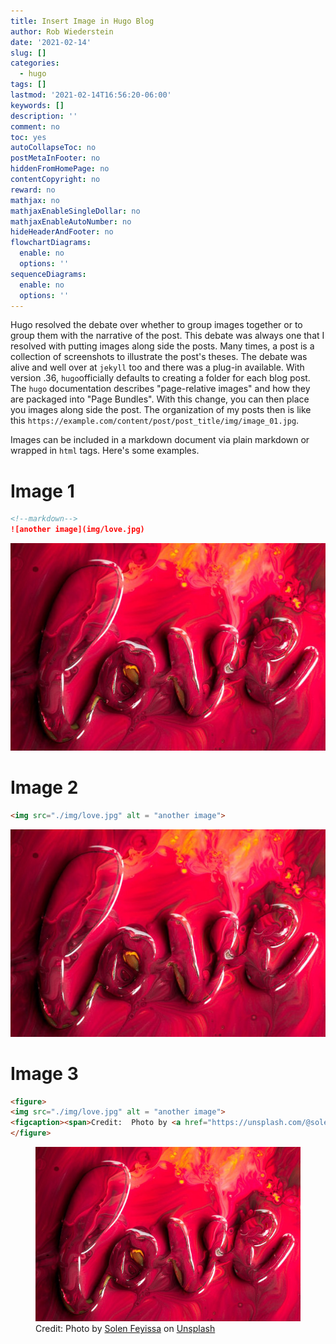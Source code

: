 ```yaml
---
title: Insert Image in Hugo Blog
author: Rob Wiederstein
date: '2021-02-14'
slug: []
categories:
  - hugo
tags: []
lastmod: '2021-02-14T16:56:20-06:00'
keywords: []
description: ''
comment: no
toc: yes
autoCollapseToc: no
postMetaInFooter: no
hiddenFromHomePage: no
contentCopyright: no
reward: no
mathjax: no
mathjaxEnableSingleDollar: no
mathjaxEnableAutoNumber: no
hideHeaderAndFooter: no
flowchartDiagrams:
  enable: no
  options: ''
sequenceDiagrams:
  enable: no
  options: ''
---
```


Hugo resolved the debate over whether to group images together or to group them with the narrative of the post.  This debate was always one that I resolved with putting images along side the posts. Many times, a post is a collection of screenshots to illustrate the post's theses.  The debate was alive and well over at `jekyll` too and there was a plug-in available.  With version .36, `hugo`officially defaults to creating a folder for each blog post.  The `hugo` documentation describes "page-relative images" and how they are packaged into "Page Bundles".
With this change, you can then place you images along side the post.  The organization of my posts then is like this `https://example.com/content/post/post_title/img/image_01.jpg`.

Images can be included in a markdown document via plain markdown or wrapped in `html` tags.  Here's some examples.

# Image 1
```md
<!--markdown-->
![another image](img/love.jpg)
```
![another image](img/love.jpg
)

# Image 2
```html
<img src="./img/love.jpg" alt = "another image">
```
<img src="./img/love.jpg" alt = "another image">

# Image 3

```html
<figure>
<img src="./img/love.jpg" alt = "another image">
<figcaption><span>Credit:  Photo by <a href="https://unsplash.com/@solenfeyissa?utm_source=unsplash&amp;utm_medium=referral&amp;utm_content=creditCopyText">Solen Feyissa</a> on <a href="https://unsplash.com/?utm_source=unsplash&amp;utm_medium=referral&amp;utm_content=creditCopyText">Unsplash</a></span></figcaption>
</figure>
```
<figure>
<img src="./img/love.jpg" alt = "another image">
<figcaption><span>Credit:  Photo by <a href="https://unsplash.com/@solenfeyissa?utm_source=unsplash&amp;utm_medium=referral&amp;utm_content=creditCopyText">Solen Feyissa</a> on <a href="https://unsplash.com/?utm_source=unsplash&amp;utm_medium=referral&amp;utm_content=creditCopyText">Unsplash</a></span></figcaption>
</figure>
